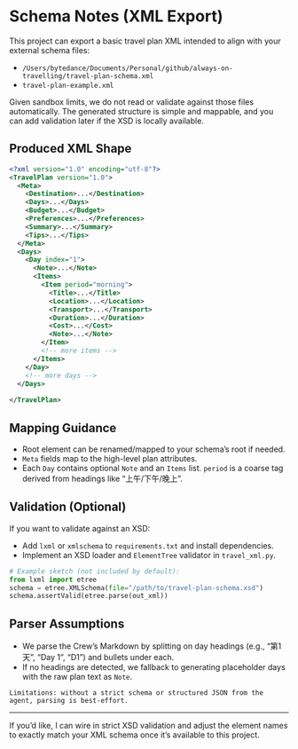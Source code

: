 # Schema Notes (XML Export)

This project can export a basic travel plan XML intended to align with your external schema files:
- `/Users/bytedance/Documents/Personal/github/always-on-travelling/travel-plan-schema.xml`
- `travel-plan-example.xml`

Given sandbox limits, we do not read or validate against those files automatically. The generated structure is simple and mappable, and you can add validation later if the XSD is locally available.

## Produced XML Shape

```xml
<?xml version="1.0" encoding="utf-8"?>
<TravelPlan version="1.0">
  <Meta>
    <Destination>...</Destination>
    <Days>...</Days>
    <Budget>...</Budget>
    <Preferences>...</Preferences>
    <Summary>...</Summary>
    <Tips>...</Tips>
  </Meta>
  <Days>
    <Day index="1">
      <Note>...</Note>
      <Items>
        <Item period="morning">
          <Title>...</Title>
          <Location>...</Location>
          <Transport>...</Transport>
          <Duration>...</Duration>
          <Cost>...</Cost>
          <Note>...</Note>
        </Item>
        <!-- more items -->
      </Items>
    </Day>
    <!-- more days -->
  </Days>
  
</TravelPlan>
```

## Mapping Guidance
- Root element can be renamed/mapped to your schema’s root if needed.
- `Meta` fields map to the high-level plan attributes.
- Each `Day` contains optional `Note` and an `Items` list. `period` is a coarse tag derived from headings like “上午/下午/晚上”.

## Validation (Optional)
If you want to validate against an XSD:
- Add `lxml` or `xmlschema` to `requirements.txt` and install dependencies.
- Implement an XSD loader and `ElementTree` validator in `travel_xml.py`.

```python
# Example sketch (not included by default):
from lxml import etree
schema = etree.XMLSchema(file="/path/to/travel-plan-schema.xsd")
schema.assertValid(etree.parse(out_xml))
```

## Parser Assumptions
- We parse the Crew’s Markdown by splitting on day headings (e.g., “第1天”, “Day 1”, “D1”) and bullets under each.
- If no headings are detected, we fallback to generating placeholder days with the raw plan text as `Note`.

```
Limitations: without a strict schema or structured JSON from the agent, parsing is best-effort.
```

---

If you’d like, I can wire in strict XSD validation and adjust the element names to exactly match your XML schema once it’s available to this project.

